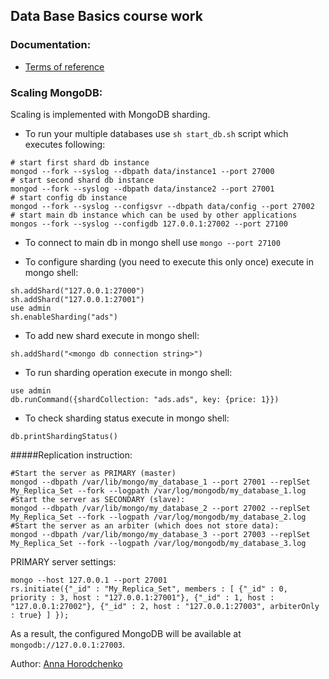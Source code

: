 ## Data Base Basics course work

### Documentation:
- [Terms of reference](docs/Технічне_Завдання_Городченко_Анна_КП_72.docx)

### Scaling MongoDB:
Scaling is implemented with MongoDB sharding.
- To run your multiple databases use `sh start_db.sh` script which executes following:
```shell script
# start first shard db instance
mongod --fork --syslog --dbpath data/instance1 --port 27000
# start second shard db instance
mongod --fork --syslog --dbpath data/instance2 --port 27001
# start config db instance
mongod --fork --syslog --configsvr --dbpath data/config --port 27002
# start main db instance which can be used by other applications
mongos --fork --syslog --configdb 127.0.0.1:27002 --port 27100
```
- To connect to main db in mongo shell use `mongo --port 27100`

- To configure sharding (you need to execute this only once) execute in mongo shell:
```shell script
sh.addShard("127.0.0.1:27000")
sh.addShard("127.0.0.1:27001")
use admin
sh.enableSharding("ads")
```
- To add new shard execute in mongo shell:
```shell script
sh.addShard("<mongo db connection string>")
```
- To run sharding operation execute in mongo shell:
```shell script
use admin
db.runCommand({shardCollection: "ads.ads", key: {price: 1}})
```
- To check sharding status execute in mongo shell:
```shell script
db.printShardingStatus()
```

#####Replication instruction:
```shell
#Start the server as PRIMARY (master)
mongod --dbpath /var/lib/mongo/my_database_1 --port 27001 --replSet My_Replica_Set --fork --logpath /var/log/mongodb/my_database_1.log
#Start the server as SECONDARY (slave):
mongod --dbpath /var/lib/mongo/my_database_2 --port 27002 --replSet My_Replica_Set --fork --logpath /var/log/mongodb/my_database_2.log
#Start the server as an arbiter (which does not store data):
mongod --dbpath /var/lib/mongo/my_database_3 --port 27003 --replSet My_Replica_Set --fork --logpath /var/log/mongodb/my_database_3.log
```
PRIMARY server settings:
```shell
mongo --host 127.0.0.1 --port 27001
rs.initiate({"_id" : "My_Replica_Set", members : [ {"_id" : 0, priority : 3, host : "127.0.0.1:27001"}, {"_id" : 1, host : "127.0.0.1:27002"}, {"_id" : 2, host : "127.0.0.1:27003", arbiterOnly : true} ] });
```
As a result, the configured MongoDB will be available at `mongodb://127.0.0.1:27003`.

Author: [Anna Horodchenko](https://t.me/goroanya)